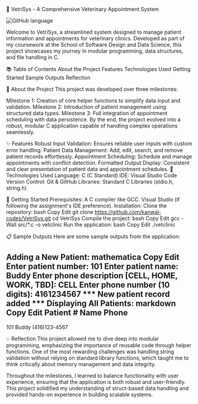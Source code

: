 🐾 VetriSys - A Comprehensive Veterinary Appointment System

![GitHub language](https://img.shields.io/badge/language-C-blue)

Welcome to VetriSys, a streamlined system designed to manage patient information and appointments for veterinary clinics. Developed as part of my coursework at the School of Software Design and Data Science, this project showcases my journey in modular programming, data structures, and file handling in C.

📚 Table of Contents
About the Project
Features
Technologies Used
Getting Started
Sample Outputs
Reflection

📖 About the Project
This project was developed over three milestones:

Milestone 1: Creation of core helper functions to simplify data input and validation.
Milestone 2: Introduction of patient management using structured data types.
Milestone 3: Full integration of appointment scheduling with data persistence.
By the end, the project evolved into a robust, modular C application capable of handling complex operations seamlessly.

✨ Features
Robust Input Validation: Ensures reliable user inputs with custom error handling.
Patient Data Management: Add, edit, search, and remove patient records effortlessly.
Appointment Scheduling: Schedule and manage appointments with conflict detection.
Formatted Output Display: Consistent and clear presentation of patient data and appointment schedules.
🔧 Technologies Used
Language: C (C Standard)
IDE: Visual Studio Code
Version Control: Git & GitHub
Libraries: Standard C Libraries (stdio.h, string.h)

🚀 Getting Started
Prerequisites:
A C compiler like GCC.
Visual Studio (if following the assignment's IDE preference).
Installation:
Clone the repository:
bash
Copy
Edit
git clone https://github.com/kanwal-codes/VetriSys.git
cd VetriSys
Compile the project:
bash
Copy
Edit
gcc -Wall src/*.c -o vetclinic
Run the application:
bash
Copy
Edit
./vetclinic

📋 Sample Outputs
Here are some sample outputs from the application:

Adding a New Patient:
mathematica
Copy
Edit
Enter patient number: 101
Enter patient name: Buddy
Enter phone description [CELL, HOME, WORK, TBD]: CELL
Enter phone number (10 digits): 4161234567
*** New patient record added ***
Displaying All Patients:
markdown
Copy
Edit
Patient #  Name     Phone
-----------------------------------
101        Buddy    (416)123-4567

💡 Reflection
This project allowed me to dive deep into modular programming, emphasizing the importance of reusable code through helper functions. One of the most rewarding challenges was handling string validation without relying on standard library functions, which taught me to think critically about memory management and data integrity.

Throughout the milestones, I learned to balance functionality with user experience, ensuring that the application is both robust and user-friendly. This project solidified my understanding of struct-based data handling and provided hands-on experience in building scalable systems.
